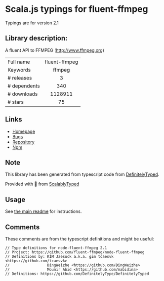 
# Scala.js typings for fluent-ffmpeg

Typings are for version 2.1

## Library description:
A fluent API to FFMPEG (http://www.ffmpeg.org)

|                    |                 |
| ------------------ | :-------------: |
| Full name          | fluent-ffmpeg |
| Keywords           | ffmpeg |
| # releases         | 3 |
| # dependents       | 340 |
| # downloads        | 1128911 |
| # stars            | 75 |

## Links
- [Homepage](https://github.com/fluent-ffmpeg/node-fluent-ffmpeg#readme)
- [Bugs](http://github.com/fluent-ffmpeg/node-fluent-ffmpeg/issues)
- [Repository](https://github.com/fluent-ffmpeg/node-fluent-ffmpeg)
- [Npm](https://www.npmjs.com/package/fluent-ffmpeg)
    


## Note
This library has been generated from typescript code from [DefinitelyTyped](https://definitelytyped.org).

Provided with :purple_heart: from [ScalablyTyped](https://github.com/oyvindberg/ScalablyTyped)

## Usage
See [the main readme](../../readme.md) for instructions.

## Comments

These comments are from the typescript definitions and might be useful:
```
// Type definitions for node-fluent-ffmpeg 2.1
// Project: https://github.com/fluent-ffmpeg/node-fluent-ffmpeg
// Definitions by: KIM Jaesuck a.k.a. gim tcaesvk <https://github.com/tcaesvk>
//                 DingWeizhe <https://github.com/DingWeizhe>
//                 Mounir Abid <https://github.com/mabidina>
// Definitions: https://github.com/DefinitelyType/DefinitelyTyped

```

